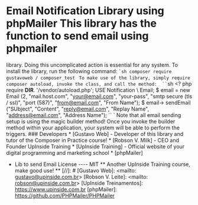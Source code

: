 # Email Notification Library using phpMailer  This library has the function to send email using phpmailer 
library. Doing this uncomplicated action is essential for any system.  To install the library, run the following 
command:  `` `sh composer require gustavoweb / composer_test `` `  To make use of the library, simply require 
composer autoload, invoke the class, and call the method:  `` `sh <? php  require __DIR__. 
'/vendor/autoload.php';  USE Notification \ Email;  $ email = new Email (2, "mail.host.com", "your@email.com", 
"your-pass", "smtp secure (tls / ssl)", "port (587)", "from@email.com", "From Name");  $ email-> sendEmail 
("SUbject", "Content", "reply@email.com", "Replay Name", "address@email.com", "Address Name"); `` `  Note that 
all email sending setup is using the magic builder method! Once you invoke the builder method within your 
application, your system will be able to perform the triggers.  ### Developers * [Gustavo Web] - Developer of 
this library and tutor of the Composer in Practice course! * [Robson V. Milk] - CEO and Founder UpInside 
Training * [UpInside Training] - Official website of your digital programming and marketing school * [phpMailer] 
- Lib to send Email  License ----  MIT  ** Another UpInside Training course, make good use! **  [//]: # [Gustavo 
Web]: <mailto: gustavo@upinside.com.br> [Robson V. Leite]: <mailto: robson@upinside.com.br> [UpInside 
Treinamentos]: <https://www.upinside.com.br> [phpMailer]: <https://github.com/PHPMailer/PHPMailer>
